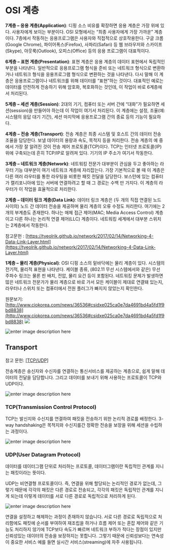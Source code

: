 # OSI 계층

**7계층 – 응용 계층(Application)**: 디핑 소스 비유를 확장하면 응용 계층은 가장 위에 있다. 사용자에게 보이는 부분이다. OSI 모형에서는 “최종 사용자에게 가장 가까운” 계층이다. 7층에서 작동하는 응용프로그램은 사용자와 직접적으로 상호작용한다. 구글 크롬(Google Chrome), 파이어폭스(Firefox), 사파리(Safari) 등 웹 브라우저와 스카이프(Skype), 아웃룩(Outlook), 오피스(Office) 등의 응용 프로그램이 대표적이다.  
  
**6계층 – 표현 계층(Presentation)**: 표현 계층은 응용 계층의 데이터 표현에서 독립적인 부분을 나타낸다. 일반적으로 응용프로그램 형식을 준비 또는 네트워크 형식으로 변환하거나 네트워크 형식을 응용프로그램 형식으로 변환하는 것을 나타낸다. 다시 말해 이 계층은 응용프로그램이나 네트워크를 위해 데이터를 “표현”하는 것이다. 대표적인 예로는 데이터를 안전하게 전송하기 위해 암호화, 복호화하는 것인데, 이 작업이 바로 6계층에서 처리된다.  
  
**5계층 – 세션 계층(Session)**: 2대의 기기, 컴퓨터 또는 서버 간에 “대화”가 필요하면 세션(session)을 만들어야 하는데 이 작업이 여기서 처리된다. 이 계층에는 설정, 조율(예: 시스템의 응답 대기 기간), 세션 마지막에 응용프로그램 간의 종료 등의 기능이 필요하다.  
  
**4계층 – 전송 계층(Transport)**: 전송 계층은 최종 시스템 및 호스트 간의 데이터 전송 조율을 담당한다. 보낼 데이터의 용량과 속도, 목적지 등을 처리한다. 전송 계층의 예 중에서 가장 잘 알려진 것이 전송 제어 프로토콜(TCP)이다. TCP는 인터넷 프로토콜(IP) 위에 구축되는데 흔히 TCP/IP로 알려져 있다. 기기의 IP 주소가 여기서 작동한다.  
  
**3계층 – 네트워크 계층(Network)**: 네트워킹 전문가 대부분이 관심을 두고 좋아하는 라우터 기능 대부분이 여기 네트워크 계층에 자리잡는다. 가장 기본적으로 볼 때 이 계층은 다른 여러 라우터를 통한 라우팅을 비롯한 패킷 전달을 담당한다. 보스턴에 있는 컴퓨터가 캘리포니아에 있는 서버에 연결하려고 할 때 그 경로는 수백 만 가지다. 이 계층의 라우터가 이 작업을 효율적으로 처리한다.  
  
**2계층 – 데이터 링크 계층(Data Link)**: 데이터 링크 계층은 (두 개의 직접 연결된 노드 사이의) 노드 간 데이터 전송을 제공하며 물리 계층의 오류 수정도 처리한다. 여기에는 2개의 부계층도 존재한다. 하나는 매체 접근 제어(MAC; Media Access Control) 계층이고 다른 하나는 논리적 연결 제어(LLC) 계층이다. 네트워킹 세계에서 대부분 스위치는 2계층에서 작동한다.  

참고문헌 : [https://tyeolrik.github.io/network/2017/02/14/Networking-4-Data-Link-Layer.html](https://tyeolrik.github.io/network/2017/02/14/Networking-4-Data-Link-Layer.html)

  
**1계층 – 물리 계층(Physical)**: OSI 디핑 소스의 밑바닥에는 물리 계층이 있다. 시스템의 전기적, 물리적 표현을 나타낸다. 케이블 종류, (802.11 무선 시스템에서와 같은) 무선 주파수 링크는 물론 핀 배치, 전압, 물리 요건 등이 포함된다. 네트워킹 문제가 발생하면 많은 네트워크 전문가가 물리 계층으로 바로 가서 모든 케이블이 제대로 연결돼 있는지, 라우터나 스위치 또는 컴퓨터에서 전원 플러그가 빠지지 않았는지 확인한다.  
  
원문보기:  
[http://www.ciokorea.com/news/36536#csidxe025ca0e7da4691bd4a5fd1f9bd8838](http://www.ciokorea.com/news/36536#csidxe025ca0e7da4691bd4a5fd1f9bd8838) ![](http://linkback.ciokorea.com/images/onebyone.gif?action_id=e025ca0e7da4691bd4a5fd1f9bd8838)


![enter image description here](https://t1.daumcdn.net/cfile/tistory/99F6363359FDDC9E1F)


## Transport
참고 문헌:  [[TCP/UDP]](https://mangkyu.tistory.com/15)

전송계층은 송신자와 수신자를 연결하는 통신서비스를 제공하는 계층으로, 쉽게 말해 데이터의 전달을 담당합니다. 그리고 데이터를 보내기 위해 사용하는 프로토콜이 TCP와 UDP이다. 

![enter image description here](https://t1.daumcdn.net/cfile/tistory/990C0F3359FDD3F80C)

### TCP(Transmission Control Protocol)

TCP는 발신지와 수신지를 연결하여 패킷을 전송하기 위한 논리적 경로를 배정한다. 3-way handshaking은 목적지와 수신지를간 정확한 전송을 보장을 위해 세션을 수립하는 과정이다.  

![enter image description here](https://t1.daumcdn.net/cfile/tistory/991BEB3359FEB5712F)

### UDP(User Datagram Protocol)

데이터를 데이터그램 단위로 처리하는 프로토콜, 데이터그램이란 독립적인 관계를 지니는 패킷이라는 뜻이다.

UDP는 비연결형 프로토콜이다. 즉, 연결을 위해 할당되는 논리적인 경로가 없는데, 그렇기 때문에 각각의 패킷은 다른 경로로 전송되고, 각각의 패킷은 독립적인 관계를 지니게 되는데 이렇게 데이터를 서로 다른 경로로 독립적으로 처리하게 된다.

![enter image description here](https://t1.daumcdn.net/cfile/tistory/9969973359FEB59309)

연결을 설정하고 해제하는 과정이 존재하지 않습니다. 서로 다른 경로로 독립적으로 처리함에도 패킷에 순서를 부여하여 재조립을 하거나 흐름 제어 또는 혼잡 제어와 같은 기능도 처리하지 않기에 TCP보다 속도가 빠르며 네트워크 부하가 적다는 장점이 있지만 신뢰성있는 데이터의 전송을 보장하지는 못합니다. 그렇기 때문에 신뢰성보다는 연속성이 중요한 서비스  예를 들면 실시간 서비스(streaming)에 자주 사용됩니다.



<!--stackedit_data:
eyJoaXN0b3J5IjpbMTAwNzg3ODYzMSw1MTYwNDcwNjAsLTY1Mj
k1NDk1MiwxMzk3ODAwMjIzLDE3NjgxNDQ0NjNdfQ==
-->